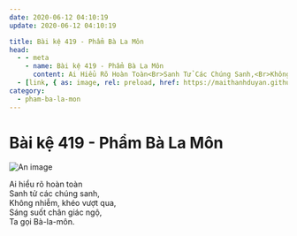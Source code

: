 ```yaml
---
date: 2020-06-12 04:10:19
update: 2020-06-12 04:10:19

title: Bài kệ 419 - Phẩm Bà La Môn
head:
  - - meta
    - name: Bài kệ 419 - Phẩm Bà La Môn
      content: Ai Hiểu Rõ Hoàn Toàn<Br>Sanh Tử Các Chúng Sanh,<Br>Không Nhiễm, Khéo Vượt Qua,<Br>Sáng Suốt Chân Giác Ngộ,<Br>Ta Gọi Bà-La-Môn.<Br>
  - [link, { as: image, rel: preload, href: https://maithanhduyan.github.io/kinh-phap-cu/img/pham-ba-la-mon/pham-ba-la-mon-419.jpg }]
category:
  - pham-ba-la-mon
---
```


# Bài kệ 419 - Phẩm Bà La Môn

![An image](/img/pham-ba-la-mon/pham-ba-la-mon-419.jpg)

Ai hiểu rõ hoàn toàn<br>Sanh tử các chúng sanh,<br>Không nhiễm, khéo vượt qua,<br>Sáng suốt chân giác ngộ,<br>Ta gọi Bà-la-môn.<br>
